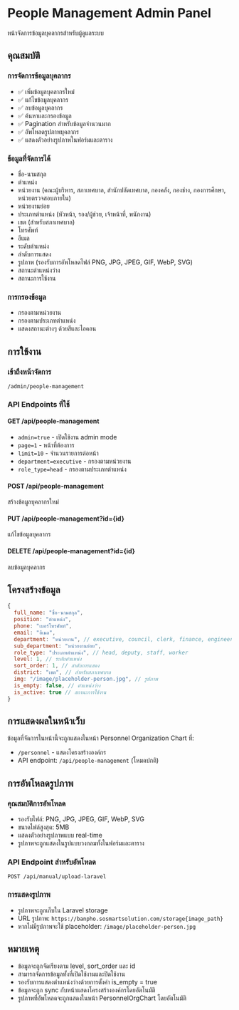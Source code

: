 # People Management Admin Panel

หน้าจัดการข้อมูลบุคลากรสำหรับผู้ดูแลระบบ

## คุณสมบัติ

### การจัดการข้อมูลบุคลากร
- ✅ เพิ่มข้อมูลบุคลากรใหม่
- ✅ แก้ไขข้อมูลบุคลากร
- ✅ ลบข้อมูลบุคลากร
- ✅ ค้นหาและกรองข้อมูล
- ✅ Pagination สำหรับข้อมูลจำนวนมาก
- ✅ อัพโหลดรูปภาพบุคลากร
- ✅ แสดงตัวอย่างรูปภาพในฟอร์มและตาราง

### ข้อมูลที่จัดการได้
- ชื่อ-นามสกุล
- ตำแหน่ง
- หน่วยงาน (คณะผู้บริหาร, สภาเทศบาล, สำนักปลัดเทศบาล, กองคลัง, กองช่าง, กองการศึกษา, หน่วยตรวจสอบภายใน)
- หน่วยงานย่อย
- ประเภทตำแหน่ง (หัวหน้า, รอง/ผู้ช่วย, เจ้าหน้าที่, พนักงาน)
- เขต (สำหรับสภาเทศบาล)
- โทรศัพท์
- อีเมล
- ระดับตำแหน่ง
- ลำดับการแสดง
- รูปภาพ (รองรับการอัพโหลดไฟล์ PNG, JPG, JPEG, GIF, WebP, SVG)
- สถานะตำแหน่งว่าง
- สถานะการใช้งาน

### การกรองข้อมูล
- กรองตามหน่วยงาน
- กรองตามประเภทตำแหน่ง
- แสดงสถานะต่างๆ ด้วยสีและไอคอน

## การใช้งาน

### เข้าถึงหน้าจัดการ
```
/admin/people-management
```

### API Endpoints ที่ใช้

#### GET /api/people-management
- `admin=true` - เปิดใช้งาน admin mode
- `page=1` - หน้าที่ต้องการ
- `limit=10` - จำนวนรายการต่อหน้า
- `department=executive` - กรองตามหน่วยงาน
- `role_type=head` - กรองตามประเภทตำแหน่ง

#### POST /api/people-management
สร้างข้อมูลบุคลากรใหม่

#### PUT /api/people-management?id={id}
แก้ไขข้อมูลบุคลากร

#### DELETE /api/people-management?id={id}
ลบข้อมูลบุคลากร

## โครงสร้างข้อมูล

```javascript
{
  full_name: "ชื่อ-นามสกุล",
  position: "ตำแหน่ง",
  phone: "เบอร์โทรศัพท์",
  email: "อีเมล",
  department: "หน่วยงาน", // executive, council, clerk, finance, engineering, education, audit
  sub_department: "หน่วยงานย่อย",
  role_type: "ประเภทตำแหน่ง", // head, deputy, staff, worker
  level: 1, // ระดับตำแหน่ง
  sort_order: 1, // ลำดับการแสดง
  district: "เขต", // สำหรับสภาเทศบาล
  img: "/image/placeholder-person.jpg", // รูปภาพ
  is_empty: false, // ตำแหน่งว่าง
  is_active: true // สถานะการใช้งาน
}
```

## การแสดงผลในหน้าเว็บ

ข้อมูลที่จัดการในหน้านี้จะถูกแสดงในหน้า Personnel Organization Chart ที่:
- `/personnel` - แสดงโครงสร้างองค์กร
- API endpoint: `/api/people-management` (โหมดปกติ)

## การอัพโหลดรูปภาพ

### คุณสมบัติการอัพโหลด
- รองรับไฟล์: PNG, JPG, JPEG, GIF, WebP, SVG
- ขนาดไฟล์สูงสุด: 5MB
- แสดงตัวอย่างรูปภาพแบบ real-time
- รูปภาพจะถูกแสดงในรูปแบบวงกลมทั้งในฟอร์มและตาราง

### API Endpoint สำหรับอัพโหลด
```
POST /api/manual/upload-laravel
```

### การแสดงรูปภาพ
- รูปภาพจะถูกเก็บใน Laravel storage
- URL รูปภาพ: `https://banpho.sosmartsolution.com/storage{image_path}`
- หากไม่มีรูปภาพจะใช้ placeholder: `/image/placeholder-person.jpg`

## หมายเหตุ

- ข้อมูลจะถูกจัดเรียงตาม level, sort_order และ id
- สามารถจัดการข้อมูลทั้งที่เปิดใช้งานและปิดใช้งาน
- รองรับการแสดงตำแหน่งว่างด้วยการตั้งค่า is_empty = true
- ข้อมูลจะถูก sync กับหน้าแสดงโครงสร้างองค์กรโดยอัตโนมัติ
- รูปภาพที่อัพโหลดจะถูกแสดงในหน้า PersonnelOrgChart โดยอัตโนมัติ